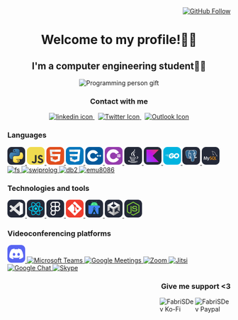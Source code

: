 <!-- Follow me -->
<div align="end">
    <a href="https://github.com/Fabricio06" target="_blank">
        <img src="https://img.shields.io/github/followers/Fabricio06?label=Follow&style=social" alt="GitHub Follow">
    </a>
</div>

<!-- General info -->
<div> 
   <h1 align="center">Welcome to my profile!👋🏻</h1>

   <h2 align="center"> I'm a computer engineering student👨‍💻 </h2>

   <div align="center"> 
     <img src="https://th.bing.com/th/id/R.75e7ef7aa27009befb076509382b86b8?rik=wLbMrCLkhDS8tg&pid=ImgRaw&r=0" alt="Programming person gift" height="220"/> 
    </div>
</div>

<!-- Contact info -->
<div> 
    <h3 align="center">
        Contact with me
    </h3>
    <div align="center">
        <a href="https://www.linkedin.com/in/fabricio-alexander-porras-morera-8380bb210/" target="blank">
            <img src="https://pngimg.com/uploads/linkedIn/linkedIn_PNG8.png" alt="linkedin icon" width="45" height="45" /> 
        </a>
        <span>&nbsp;</span>
        <a href="https://twitter.com/FabriTgm34150" target="blank">
            <img src="https://toppng.com/public/uploads/preview/twitter-x-icon-logo-116902890413xbfexhf8l.webp" alt="Twitter Icon" width="45" height="45"/> 
        </a>
        <span>&nbsp;</span>
        <a href="mailto:faporras05@hotmail.com" target="blank">
            <img src="https://gdm-catalog-fmapi-prod.imgix.net/ProductLogo/8e5a14fe-448e-46c3-a394-a1ec74801c14.png" alt="Outlook Icon" width="45" height="45"/> 
        </a>
    </div>
</div>

<h3 align="left">
    Languages
</h3>

<!-- Python -->
<a href="https://www.python.org" target="_blank" rel="noreferrer"> 
  <img src="https://github.com/tandpfun/skill-icons/blob/main/icons/Python-Dark.svg" alt="python" width="40" height="40"/>
</a>

<!-- JavaScript -->
<a href="https://developer.mozilla.org/en-US/docs/Web/JavaScript" target="_blank" rel="noreferrer"> 
  <img src="https://github.com/tandpfun/skill-icons/blob/main/icons/JavaScript.svg" alt="javascript" width="40" height="40"/>
</a>

<!-- HTML5 -->
<a href="https://www.w3schools.com/html/" target="_blank" rel="noreferrer"> 
  <img src="https://github.com/tandpfun/skill-icons/blob/main/icons/HTML.svg" alt="html5" width="40" height="40"/>
</a>

<!-- CSS -->
<a href="https://www.w3schools.com/css/" target="_blank" rel="noreferrer"> 
  <img src="https://github.com/tandpfun/skill-icons/blob/main/icons/CSS.svg" alt="css3" width="40" height="40"/>
</a>

<!-- C++ -->
<a href="https://www.w3schools.com/cpp/" target="_blank" rel="noreferrer"> 
  <img src="https://github.com/tandpfun/skill-icons/blob/main/icons/CPP.svg" alt="cplusplus" width="40" height="40"/>
</a>

<!-- C# -->
<a href="https://www.w3schools.com/cs/" target="_blank" rel="noreferrer"> 
  <img src="https://github.com/tandpfun/skill-icons/blob/main/icons/CS.svg" alt="csharp" width="40" height="40"/>
</a>

<!-- Java -->
<a href="https://www.java.com" target="_blank" rel="noreferrer"> 
  <img src="https://github.com/tandpfun/skill-icons/blob/main/icons/Java-Dark.svg" alt="java" width="40" height="40"/>
</a>

<!-- Kotlin -->
<a href="https://kotlinlang.org" target="_blank" rel="noreferrer"> 
  <img src="https://github.com/tandpfun/skill-icons/blob/main/icons/Kotlin-Dark.svg" alt="kotlin" width="40" height="40"/>
</a>

<!-- Go -->
<a href="https://golang.org" target="_blank" rel="noreferrer"> 
  <img src="https://github.com/tandpfun/skill-icons/blob/main/icons/GoLang.svg" alt="go" width="40" height="40"/>
</a>

<!-- PostgreSQL -->
<a href="https://www.postgresql.org" target="_blank" rel="noreferrer"> 
  <img src="https://github.com/tandpfun/skill-icons/blob/main/icons/PostgreSQL-Dark.svg" alt="postgresql" width="40" height="40"/>
</a> 

<!-- MySQL -->
<a href="https://www.mysql.com/" target="_blank" rel="noreferrer"> 
  <img src="https://github.com/tandpfun/skill-icons/blob/main/icons/MySQL-Dark.svg" alt="mysql" width="40" height="40"/>
</a> 

<!-- F# -->
<a href="https://fsharp.org/" target="_blank" rel="noreferrer"> 
  <img src="https://georgewfraser.gallerycdn.vsassets.io/extensions/georgewfraser/fsharp-language-server/0.1.28/1619758459854/Microsoft.VisualStudio.Services.Icons.Default" alt="fs" width="40" height="40"/>
</a> 

<!-- SWI Prolog -->
<a href="https://www.swi-prolog.org/" target="_blank" rel="noreferrer"> 
  <img src="https://dashboard.snapcraft.io/site_media/appmedia/2020/04/Prolog-logo-512.png" alt="swiprolog" width="40" height="40"/>
</a> 

<!-- DB2 -->
<a href="https://www.ibm.com/products/db2/database" target="_blank" rel="noreferrer"> 
  <img src="https://th.bing.com/th/id/R.14ad788476d926bce2474eb77d3291e5?rik=QLk%2f9d4qwerO%2bQ&riu=http%3a%2f%2fjohanjunkka.com%2fassets%2fimages%2fdb2connect.png&ehk=jBIkpMpUPy2i92bw8QZbndRaSpoWWTCJZG4NWQfNxrI%3d&risl=&pid=ImgRaw&r=0" alt="db2" width="40" height="40"/>
</a> 


<!-- Assembly Emu8086 -->
<a href="https://emu8086.en.lo4d.com/windows" target="_blank" rel="noreferrer"> 
  <img src="https://th.bing.com/th/id/R.a067f2b1240841c803ae60fff717a1d5?rik=758Nv0CYDca7Iw&riu=http%3a%2f%2fcdn.canadiancontent.net%2ft%2ficon%2f70%2femu8086---microprocessor-emulator-and-8086-assembl.png&ehk=tOaaHAeXDtpS%2bpgQ6xum8B5SIpzmPYjDGy%2f9Fky43n4%3d&risl=&pid=ImgRaw&r=0" alt="emu8086" width="40" height="40"/>
</a> 


<h3 align="left">
    Technologies and tools
</h3>
<p align="left">  
    
<!-- VSCode -->
<a href="https://code.visualstudio.com/" target="_blank" rel="noreferrer"> 
  <img src="https://github.com/tandpfun/skill-icons/blob/main/icons/VSCode-Dark.svg" alt="vscode" width="40" height="40"/>
</a>

<!-- React -->
<a href="https://reactjs.org/" target="_blank" rel="noreferrer"> 
  <img src="https://github.com/tandpfun/skill-icons/blob/main/icons/React-Dark.svg" alt="react" width="40" height="40"/>
</a>

<!-- Figma -->
<a href="https://www.figma.com/" target="_blank" rel="noreferrer"> 
  <img src="https://github.com/tandpfun/skill-icons/blob/main/icons/Figma-Dark.svg" alt="figma" width="40" height="40"/>
</a>

<!-- Git -->
<a href="https://git-scm.com/" target="_blank" rel="noreferrer"> 
  <img src="https://github.com/tandpfun/skill-icons/blob/main/icons/Git.svg" alt="git" width="40" height="40"/>
</a>

<!-- Android Studio -->
<a href="https://developer.android.com" target="_blank" rel="noreferrer"> 
  <img src="https://github.com/tandpfun/skill-icons/blob/main/icons/AndroidStudio-Dark.svg" alt="android" width="40" height="40"/> 
</a> 

<!-- Unity -->
<a href="https://unity.com/es" target="_blank" rel="noreferrer"> 
  <img src="https://github.com/tandpfun/skill-icons/blob/main/icons/Unity-Dark.svg" alt="unity" width="40" height="40"/>
</a> 

<!-- Nodejs -->
<a href="https://nodejs.org" target="_blank" rel="noreferrer"> 
  <img src="https://github.com/tandpfun/skill-icons/blob/main/icons/NodeJS-Dark.svg" alt="nodejs" width="40" height="40"/>
</a>

<h3>
    Videoconferencing platforms
</h3>

<!-- Discord -->
<a href="https://discord.com/" target="_blank" rel="noreferrer"> 
  <img src="https://github.com/tandpfun/skill-icons/blob/main/icons/Discord.svg" alt="discord" width="40" height="40"/>
</a>

<!-- Microsoft Teams -->
<a href="https://www.microsoft.com/en-us/microsoft-teams/log-in" width="40" height="40"/>
 <img src="https://upload.wikimedia.org/wikipedia/commons/thumb/c/c9/Microsoft_Office_Teams_(2018–present).svg/1200px-Microsoft_Office_Teams_(2018–present).svg.png" alt="Microsoft Teams" width="40" height="40"/>
</a>

<!-- Google Meetings -->
<a href="https://meet.google.com/?pli=1" width="40" height="40"/>
 <img src="https://seeklogo.net/wp-content/uploads/2020/11/google-meet-logo.png" alt="Google Meetings" width="40" height="40"/>
</a>

<!-- Zoom -->
<a href="https://zoom.us/signin#/login" width="40" height="40"/>
 <img src="https://instructionaldev.umassd.edu/files/2020/03/Zoom-Icon-Large-transparent.png" alt="Zoom" width="40" height="40"/>
</a>

<!-- Jitsi -->
<a href="https://meet.jit.si/" width="40" height="40"/>
 <img src="https://cdn-1.webcatalog.io/catalog/jitsi-meet/jitsi-meet-icon.png" alt="Jitsi" width="40" height="40"/>
</a>

<!-- Google Chat -->
<a href="https://mail.google.com/chat/u/0/#chat/home" width="40" height="40"/>
 <img src="https://1.bp.blogspot.com/-LbIN_z7l46A/X3-n0z_bUGI/AAAAAAACBQc/FPSaPuwVmJQQG8ac3XXT-l09rhhoyTxXACLcBGAsYHQ/s1024/Google_Chat.max-2800x2800.png" alt="Google Chat" width="40" height="40"/>
</a>

<!-- Skype -->
<a href="https://www.skype.com/en/" width="40" height="40"/>
 <img src="https://th.bing.com/th/id/R.caf87a6fa1e97b1b7a57e91ca1d55c28?rik=MIbFcCfLZvporQ&riu=http%3a%2f%2fimg06.deviantart.net%2fbece%2fi%2f2014%2f004%2f3%2fb%2fskype_icon_by_theholdenb12-d6z39qe.png&ehk=umXSn5do%2bFrkS1Nm46UutPtBV87ksjgvVnZGBoEB1iQ%3d&risl=&pid=ImgRaw&r=0" alt="Skype" width="40" height="40"/>
</a>

<!-- Donations -->
<h3 align="end">Give me support <3</h3>
<p>
  <a href="https://paypal.me/FabriSDev?country.x=CR&locale.x=es_XC"> 
    <img align="right" src="https://cdn.freebiesupply.com/logos/large/2x/paypal-icon-logo-png-transparent.png" height="80" width="80" alt="FabriSDev Paypal" />
  </a>
  <a href="https://ko-fi.com/fabrisdev"> 
    <img align="right" src="https://cdn.icon-icons.com/icons2/2699/PNG/512/ko_fi_logo_icon_169373.png?v=3" height="80" width="80" alt="FabriSDev Ko-Fi" />
  </a>
</p>
